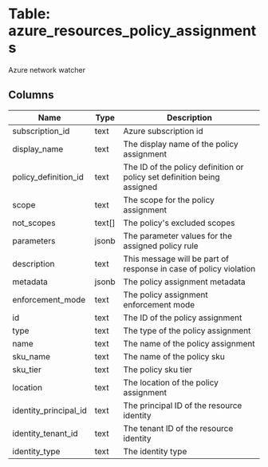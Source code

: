 
# Table: azure_resources_policy_assignments
Azure network watcher
## Columns
| Name        | Type           | Description  |
| ------------- | ------------- | -----  |
|subscription_id|text|Azure subscription id|
|display_name|text|The display name of the policy assignment|
|policy_definition_id|text|The ID of the policy definition or policy set definition being assigned|
|scope|text|The scope for the policy assignment|
|not_scopes|text[]|The policy's excluded scopes|
|parameters|jsonb|The parameter values for the assigned policy rule|
|description|text|This message will be part of response in case of policy violation|
|metadata|jsonb|The policy assignment metadata|
|enforcement_mode|text|The policy assignment enforcement mode|
|id|text|The ID of the policy assignment|
|type|text|The type of the policy assignment|
|name|text|The name of the policy assignment|
|sku_name|text|The name of the policy sku|
|sku_tier|text|The policy sku tier|
|location|text|The location of the policy assignment|
|identity_principal_id|text|The principal ID of the resource identity|
|identity_tenant_id|text|The tenant ID of the resource identity|
|identity_type|text|The identity type|
